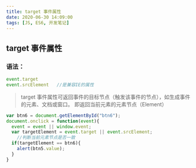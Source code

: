 ```yaml
---
title: target 事件属性
date: 2020-06-30 14:09:00
tags: [JS, ES6, 开发笔记]
---
```


##  target 事件属性

### 语法：

```js
event.target
event.srcElement   //是兼容IE的属性
```

> target 事件属性可返回事件的目标节点（触发该事件的节点），如生成事件的元素、文档或窗口。
> 即返回当前元素的元素节点（Element）

```js
var btn6 = document.getElementById("btn6");
document.onclick = function(event){
  event = event || window.event;
  var targetElement = event.target || event.srcElement;
    //判断当前元素节点是否一致
  if(targetElement == btn6){
    alert(btn5.value);
  }
}
```



